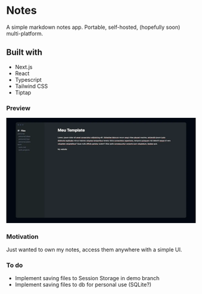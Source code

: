 # Notes

A simple markdown notes app. Portable, self-hosted, (hopefully soon) multi-platform.

## Built with

- Next.js
- React
- Typescript
- Tailwind CSS
- Tiptap

### Preview

![](https://github.com/pdrmenezes/notes/blob/main/public/ss-1.webp)

### Motivation
Just wanted to own my notes, access them anywhere with a simple UI.

### To do

- Implement saving files to Session Storage in demo branch
- Implement saving files to db for personal use (SQLite?)